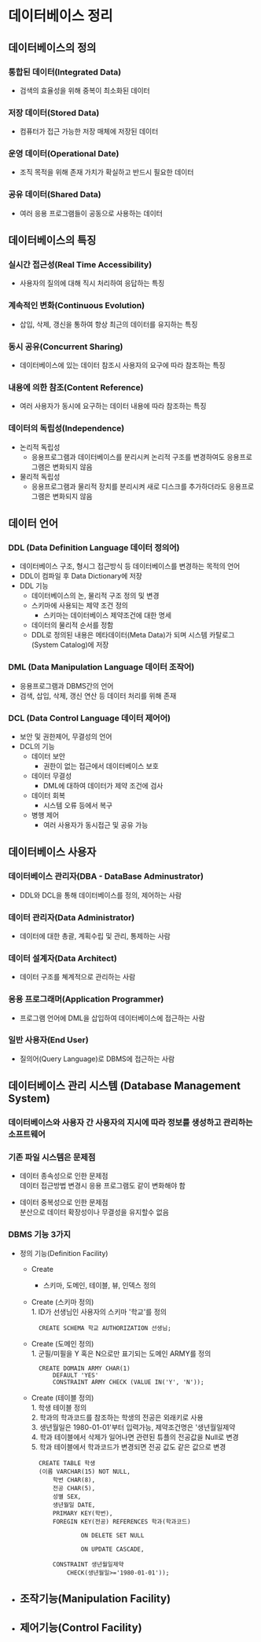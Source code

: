 # 데이터베이스 정리

## 데이터베이스의 정의
### 통합된 데이터(Integrated Data) 
- 검색의 효율성을 위해 중복이 최소화된 데이터

### 저장 데이터(Stored Data)
- 컴퓨터가 접근 가능한 저장 매체에 저장된 데이터

### 운영 데이터(Operational Date)
- 조직 목적을 위해 존재 가치가 확실하고 반드시 필요한 데이터

### 공유 데이터(Shared Data)
- 여러 응용 프로그램들이 공동으로 사용하는 데이터

## 데이터베이스의 특징
### 실시간 접근성(Real Time Accessibility)
- 사용자의 질의에 대해 직시 처리하여 응답하는 특징

### 계속적인 변화(Continuous Evolution)
- 삽입, 삭제, 갱신을 통하여 항상 최근의 데이터를 유지하는 특징

### 동시 공유(Concurrent Sharing)
- 데이터베이스에 있는 데이터 참조시 사용자의 요구에 따라 참조하는 특징

### 내용에 의한 참조(Content Reference)
- 여러 사용자가 동시에 요구하는 데이터 내용에 따라 참조하는 특징

### 데이터의 독립성(Independence)
- 논리적 독립성
    - 응용프로그램과 데이터베이스를 분리시켜 논리적 구조를 변경하여도 응용프로그램은 변화되지 않음
- 물리적 독립성
    - 응용프로그램과 물리적 장치를 분리시켜 새로 디스크를 추가하더라도 응용프로그램은 변화되지 않음

## 데이터 언어
### DDL (Data Definition Language 데이터 정의어)
- 데이터베이스 구조, 형시그 접근방식 등 데이터베이스를 변경하는 목적의 언어
- DDL이 컴파일 후 Data Dictionary에 저장
- DDL 기능
    - 데이터베이스의 논, 물리적 구조 정의 및 변경
    - 스키마에 사용되는 제약 조건 정의
        - 스키마는 데이터베이스 제약조건에 대한 명세
    - 데이터의 물리적 순서를 정함
    - DDL로 정의된 내용은 메타데이터(Meta Data)가 되며 시스템 카탈로그(System Catalog)에 저장

### DML (Data Manipulation Language 데이터 조작어)
- 응용프로그램과 DBMS간의 언어
- 검색, 삽입, 삭제, 갱신 연산 등 데이터 처리를 위해 존재

### DCL (Data Control Language 데이터 제어어)
- 보안 및 권한제어, 무결성의 언어
- DCL의 기능
    - 데이터 보안
        - 권한이 없는 접근에서 데이터베이스 보호
    - 데이터 무결성
        - DML에 대하여 데이터가 제약 조건에 검사
    - 데이터 회복
        - 시스템 오류 등에서 복구
    - 병행 제어
        - 여러 사용자가 동시접근 및 공유 가능

## 데이터베이스 사용자
### 데이터베이스 관리자(DBA - DataBase Adminustrator)
- DDL와 DCL을 통해 데이터베이스를 정의, 제어하는 사람

### 데이터 관리자(Data Administrator)
- 데이터에 대한 총괄, 계획수립 및 관리, 통제하는 사람

### 데이터 설계자(Data Architect)
- 데이터 구조를 쳬계적으로 관리하는 사람

### 응용 프로그래머(Application Programmer)
- 프로그램 언어에 DML을 삽입하여 데이터베이스에 접근하는 사람

### 일반 사용자(End User)
- 질의어(Query Language)로 DBMS에 접근하는 사람

## 데이터베이스 관리 시스템 (Database Management System)
### 데이터베이스와 사용자 간 사용자의 지시에 따라 정보를 생성하고 관리하는 소프트웨어

### 기존 파일 시스템은 문제점
- 데이터 종속성으로 인한 문제점
<br> 데이터 접근방법 변경시 응용 프로그램도 같이 변화해야 함

- 데이터 중복성으로 인한 문제점
<br> 분산으로 데이터 확장성이나 무결성을 유지할수 없음

### DBMS 기능 3가지
- 정의 기능(Definition Facility)
    - Create
         - 스키마, 도메인, 테이블, 뷰, 인덱스 정의
    - Create (스키마 정의)
      <br> 1. ID가 선생님인 사용자의 스키마 '학교'를 정의
    
            CREATE SCHEMA 학교 AUTHORIZATION 선생님;

    - Create (도메인 정의)
      <br> 1. 군필/미필을 Y 혹은 N으로만 표기되는 도메인 ARMY를 정의

            CREATE DOMAIN ARMY CHAR(1)  
                DEFAULT 'YES'
                CONSTRAINT ARMY CHECK (VALUE IN('Y', 'N'));

    - Create (테이블 정의)
      <br> 1. 학생 테이블 정의
      <br> 2. 학과의 학과코드를 참조하는 학생의 전공은 외래키로 사용
      <br> 3. 생년월일은 1980-01-01'부터 입력가능, 제약조건명은 '생년월일제약
      <br> 4. 학과 테이블에서 삭제가 일어나면 관련된 튜플의 전공값을 Null로 변경
      <br> 5. 학과 테이블에서 학과코드가 변경되면 전공 값도 같은 값으로 변경
        
            CREATE TABLE 학생 
            (이름 VARCHAR(15) NOT NULL,
                학번 CHAR(8),
                전공 CHAR(5),
                성별 SEX,
                생년월일 DATE,
                PRIMARY KEY(학번),
                FOREGIN KEY(전공) REFERENCES 학과(학과코드)

                        ON DELETE SET NULL

                        ON UPDATE CASCADE,

                CONSTRAINT 생년월일제약
                    CHECK(생년월일>='1980-01-01'));
    
- 조작기능(Manipulation Facility)
    - 
- 제어기능(Control Facility)
    - 


